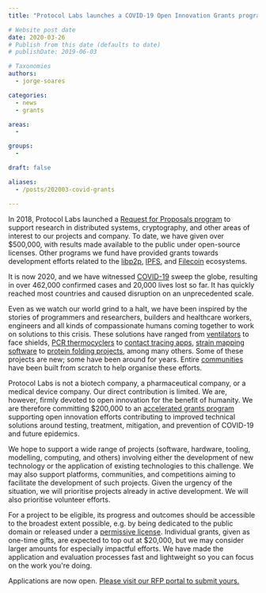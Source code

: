 ```yaml
---
title: "Protocol Labs launches a COVID-19 Open Innovation Grants program"

# Website post date
date: 2020-03-26
# Publish from this date (defaults to date)
# publishDate: 2019-06-03

# Taxonomies
authors:
  - jorge-soares

categories:
  - news
  - grants

areas:
  -

groups:
  -

draft: false

aliases:
  - /posts/202003-covid-grants

---
```



In 2018, Protocol Labs launched a [Request for Proposals program](https://github.com/protocol/research-rfps) to support research in distributed systems, cryptography, and other areas of interest to our projects and company. To date, we have given over $500,000, with results made available to the public under open-source licenses. Other programs we fund have provided grants towards development efforts related to the [libp2p](https://github.com/libp2p/devgrants), [IPFS](https://github.com/ipfs/devgrants), and [Filecoin](https://filecoin.io/grants/) ecosystems.

It is now 2020, and we have witnessed [COVID-19](https://www.who.int/emergencies/diseases/novel-coronavirus-2019) sweep the globe, resulting in over 462,000 confirmed cases and 20,000 lives lost so far. It has quickly reached most countries and caused disruption on an unprecedented scale.

Even as we watch our world grind to a halt, we have been inspired by the stories of programmers and researchers, builders and healthcare workers, engineers and all kinds of compassionate humans coming together to work on solutions to this crisis. These solutions have ranged from [ventilators](https://gitlab.com/open-source-ventilator/OpenLung) to face shields, [PCR thermocyclers](https://openpcr.org/) to [contact tracing apps](https://www.coepi.org/), [strain mapping software](https://github.com/nextstrain) to [protein folding projects](https://foldingathome.org/), among many others. Some of these projects are new; some have been around for years. Entire [communities](https://www.helpfulengineering.org/) have been built from scratch to help organise these efforts.

Protocol Labs is not a biotech company, a pharmaceutical company, or a medical device company. Our direct contribution is limited. We are, however, firmly devoted to open innovation for the benefit of humanity. We are therefore committing $200,000 to an [accelerated grants program](https://protocollabs.smapply.io/prog/covid-19_open_innovation_grants) supporting open innovation efforts contributing to improved technical solutions around testing, treatment, mitigation, and prevention of COVID-19 and future epidemics.

We hope to support a wide range of projects (software, hardware, tooling, modelling, computing, and others) involving either the development of new technology or the application of existing technologies to this challenge. We may also support platforms, communities, and competitions aiming to facilitate the development of such projects. Given the urgency of the situation, we will prioritise projects already in active development. We will also prioritise volunteer efforts.

For a project to be eligible, its progress and outcomes should be accessible to the broadest extent possible, e.g. by being dedicated to the public domain or released under a [permissive license](https://protocol.ai/blog/announcing-the-permissive-license-stack/). Individual grants, given as one-time gifts, are expected to top out at $20,000, but we may consider larger amounts for especially impactful efforts. We have made the application and evaluation processes fast and lightweight so you can focus on the work you're doing.

Applications are now open. [Please visit our RFP portal to submit yours.](https://protocollabs.smapply.io/)
